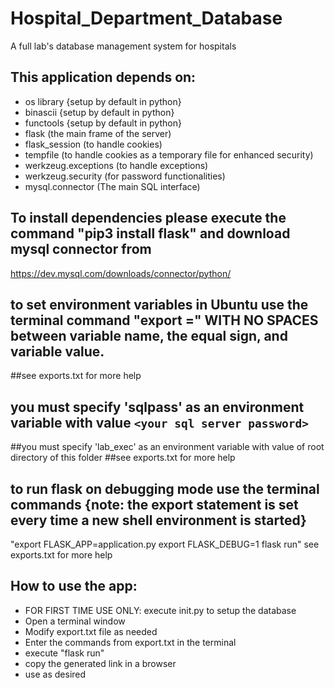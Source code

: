 # Hospital_Department_Database

A full lab's database management system for hospitals

## This application depends on:
* os library {setup by default in python}
* binascii  {setup by default in python}
* functools  {setup by default in python}
* flask (the main frame of the server)
* flask_session (to handle cookies)
* tempfile (to handle cookies as a temporary file for enhanced security)
* werkzeug.exceptions (to handle exceptions)
* werkzeug.security (for password functionalities)
* mysql.connector (The main SQL interface)

## To install dependencies please execute the command "pip3 install flask" and download mysql connector from
https://dev.mysql.com/downloads/connector/python/

## to set environment variables in Ubuntu use the terminal command "export <variable name>=<variable value>" WITH NO SPACES between variable name, the equal sign, and variable value.
##see exports.txt for more help

## you must specify 'sqlpass' as an environment variable with value `<your sql server password>`
##you must specify 'lab_exec' as an environment variable with value of root directory of this folder
##see exports.txt for more help

## to run flask on debugging mode use the terminal commands {note: the export statement is set every time a new shell environment is started}
"export FLASK_APP=application.py
export FLASK_DEBUG=1
flask run"
see exports.txt for more help

## How to use the app:
* FOR FIRST TIME USE ONLY: execute init.py to setup the database
* Open a terminal window
* Modify export.txt file as needed
* Enter the commands from export.txt in the terminal
* execute "flask run"
* copy the generated link in a browser
* use as desired
